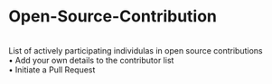 # Open-Source-Contribution
<br>
List of actively participating individulas in open source contributions


<br>
• Add your own details to the contributor list
<br>
• Initiate a Pull Request
